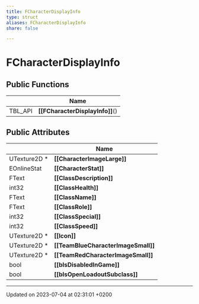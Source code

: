```yaml
---
title: FCharacterDisplayInfo
type: struct
aliases: FCharacterDisplayInfo
share: false

---
```


# FCharacterDisplayInfo





## Public Functions

|                | Name           |
| -------------- | -------------- |
| TBL_API | **[[FCharacterDisplayInfo]]**() |

## Public Attributes

|                | Name           |
| -------------- | -------------- |
| UTexture2D * | **[[CharacterImageLarge]]**  |
| EOnlineStat | **[[CharacterStat]]**  |
| FText | **[[ClassDescription]]**  |
| int32 | **[[ClassHealth]]**  |
| FText | **[[ClassName]]**  |
| FText | **[[ClassRole]]**  |
| int32 | **[[ClassSpecial]]**  |
| int32 | **[[ClassSpeed]]**  |
| UTexture2D * | **[[Icon]]**  |
| UTexture2D * | **[[TeamBlueCharacterImageSmall]]**  |
| UTexture2D * | **[[TeamRedCharacterImageSmall]]**  |
| bool | **[[bIsDisabledInGame]]**  |
| bool | **[[bIsOpenLoadoutSubclass]]**  |

-------------------------------

Updated on 2023-07-04 at 02:31:01 +0200